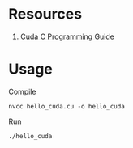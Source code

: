 # Resources

1. [Cuda C Programming Guide](https://docs.nvidia.com/cuda/cuda-c-programming-guide/index.html)


# Usage

Compile
```
nvcc hello_cuda.cu -o hello_cuda
```

Run
```
./hello_cuda
```
